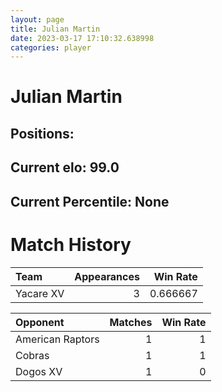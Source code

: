 ```yaml
---  
layout: page  
title: Julian Martin  
date: 2023-03-17 17:10:32.638998  
categories: player  
---
```

# Julian Martin

## Positions: 

## Current elo: 99.0

## Current Percentile: None

# Match History


| Team      |   Appearances |   Win Rate |
|:----------|--------------:|-----------:|
| Yacare XV |             3 |   0.666667 |

| Opponent         |   Matches |   Win Rate |
|:-----------------|----------:|-----------:|
| American Raptors |         1 |          1 |
| Cobras           |         1 |          1 |
| Dogos XV         |         1 |          0 |